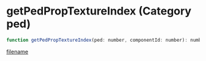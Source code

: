 # getPedPropTextureIndex (Category ped)

```js
function getPedPropTextureIndex(ped: number, componentId: number): number
```

[filename](getPedPropTextureIndex_m.md ':include')